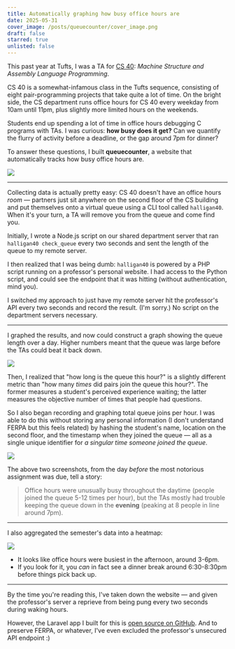 ```yaml
---
title: Automatically graphing how busy office hours are
date: 2025-05-31
cover_image: /posts/queuecounter/cover_image.png
draft: false
starred: true
unlisted: false
---
```

This past year at Tufts, I was a TA for [CS 40](https://www.cs.tufts.edu/comp/40): *Machine Structure and Assembly Language Programming*.

CS 40 is a somewhat-infamous class in the Tufts sequence, consisting of eight pair-programming projects that take quite a lot of time. On the bright side, the CS department runs office hours for CS 40 every weekday from 10am until 11pm, plus slightly more limited hours on the weekends.

Students end up spending a lot of time in office hours debugging C programs with TAs. I was curious: **how busy does it get?** Can we quantify the flurry of activity before a deadline, or the gap around 7pm for dinner?

To answer these questions, I built **queuecounter**, a website that automatically tracks how busy office hours are.

![](/posts/queuecounter/total-queue-joins.png)

---

Collecting data is actually pretty easy: CS 40 doesn't have an office hours *room* — partners just sit anywhere on the second floor of the CS building and put themselves onto a virtual queue using a CLI tool called `halligan40`. When it's your turn, a TA will remove you from the queue and come find you.

Initially, I wrote a Node.js script on our shared department server that ran `halligan40 check_queue` every two seconds and sent the length of the queue to my remote server.

I then realized that I was being dumb: `halligan40` is powered by a PHP script running on a professor's personal website. I had access to the Python script, and could see the endpoint that it was hitting (without authentication, mind you).

I switched my approach to just have my remote server hit the professor's API every two seconds and record the result. (I'm sorry.) No script on the department servers necessary.

---

I graphed the results, and now could construct a graph showing the queue length over a day. Higher numbers meant that the queue was large before the TAs could beat it back down.

![](/posts/queuecounter/max-queue-length.png)

Then, I realized that "how long is the queue this hour?" is a slightly different metric than "how many *times* did pairs join the queue this hour?". The former measures a student's perceived experience waiting; the latter measures the objective number of times that people had questions.

So I also began recording and graphing total queue joins per hour. I was able to do this without storing any personal information (I don't understand FERPA but this feels related) by hashing the student's name, location on the second floor, and the timestamp when they joined the queue — all as a single unique identifier for *a singular time someone joined the queue*.

![](/posts/queuecounter/total-queue-joins.png)

The above two screenshots, from the day *before* the most notorious assignment was due, tell a story:

> Office hours were unusually busy throughout the daytime (people joined the queue 5-12 times per hour), but the TAs mostly had trouble keeping the queue down in the **evening** (peaking at 8 people in line around 7pm).

---

I also aggregated the semester's data into a heatmap:

![](/posts/queuecounter/heatmap.png)

- It looks like office hours were busiest in the afternoon, around 3-6pm.
- If you look for it, you *can* in fact see a dinner break around 6:30-8:30pm before things pick back up.

---

By the time you're reading this, I've taken down the website — and given the professor's server a reprieve from being pung every two seconds during waking hours.

However, the Laravel app I built for this is [open source on GitHub](https://github.com/benborgers/queuecounter/blob/main/app/Console/Commands/CheckQueue.php). And to preserve FERPA, or whatever, I've even excluded the professor's unsecured API endpoint :)
